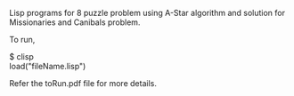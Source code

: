 Lisp programs for 8 puzzle problem using A-Star algorithm and solution for Missionaries and Canibals problem. 

To run, 

$ clisp  
load("fileName.lisp")  
  
Refer the toRun.pdf file for more details.
